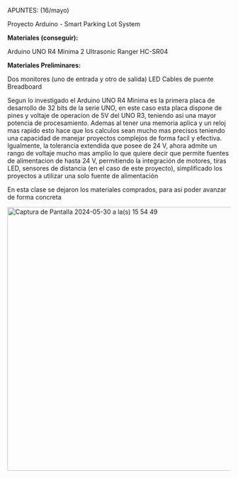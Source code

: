 APUNTES: (16/mayo)

Proyecto Arduino - Smart Parking Lot System

**Materiales (conseguir):**

Arduino UNO R4 Minima
2 Ultrasonic Ranger HC-SR04

**Materiales Preliminares:**

Dos monitores (uno de entrada y otro de salida)
LED
Cables de puente
Breadboard

Segun lo investigado el Arduino UNO R4 Minima es la primera placa de desarrollo de 32 bits de la serie UNO, en este caso esta placa dispone de pines y voltaje de operacion de 5V del UNO R3, teniendo asi una mayor potencia de procesamiento. Ademas al tener una memoria aplica y un reloj mas rapido esto hace que los calculos sean mucho mas precisos teniendo una capacidad de manejar proyectos complejos de forma facil y efectiva. Igualmente, la tolerancia extendida que posee de 24 V, ahora admite un rango de voltaje mucho mas amplio lo que quiere decir que permite fuentes de alimentacion de hasta 24 V, permitiendo la integración de motores, tiras LED, sensores de distancia (en el caso de este proyecto), simplificado los proyectos a utilizar una solo fuente de alimentación

En esta clase se dejaron los materiales comprados, para asi poder avanzar de forma concreta 

<img width="594" alt="Captura de Pantalla 2024-05-30 a la(s) 15 54 49" src="https://github.com/valetiznado/dis145/assets/164402604/d96cca40-b0a8-4722-a1bb-f0d710b631ac">
